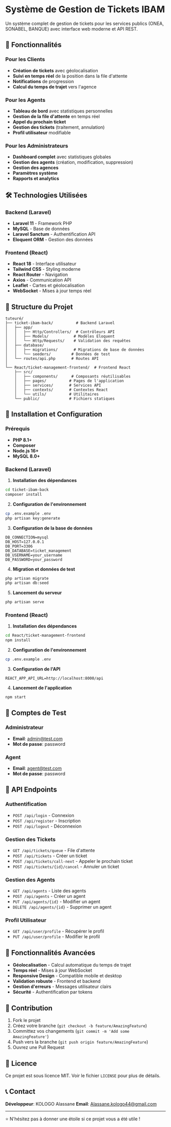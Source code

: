 # Système de Gestion de Tickets IBAM

Un système complet de gestion de tickets pour les services publics (ONEA, SONABEL, BANQUE) avec interface web moderne et API REST.

## 🚀 Fonctionnalités

### Pour les Clients
- **Création de tickets** avec géolocalisation
- **Suivi en temps réel** de la position dans la file d'attente
- **Notifications** de progression
- **Calcul du temps de trajet** vers l'agence

### Pour les Agents
- **Tableau de bord** avec statistiques personnelles
- **Gestion de la file d'attente** en temps réel
- **Appel du prochain ticket**
- **Gestion des tickets** (traitement, annulation)
- **Profil utilisateur** modifiable

### Pour les Administrateurs
- **Dashboard complet** avec statistiques globales
- **Gestion des agents** (création, modification, suppression)
- **Gestion des agences**
- **Paramètres système**
- **Rapports et analytics**

## 🛠️ Technologies Utilisées

### Backend (Laravel)
- **Laravel 11** - Framework PHP
- **MySQL** - Base de données
- **Laravel Sanctum** - Authentification API
- **Eloquent ORM** - Gestion des données

### Frontend (React)
- **React 18** - Interface utilisateur
- **Tailwind CSS** - Styling moderne
- **React Router** - Navigation
- **Axios** - Communication API
- **Leaflet** - Cartes et géolocalisation
- **WebSocket** - Mises à jour temps réel

## 📁 Structure du Projet

```
tuteuré/
├── ticket-ibam-back/          # Backend Laravel
│   ├── app/
│   │   ├── Http/Controllers/  # Contrôleurs API
│   │   ├── Models/           # Modèles Eloquent
│   │   └── Http/Requests/    # Validation des requêtes
│   ├── database/
│   │   ├── migrations/       # Migrations de base de données
│   │   └── seeders/         # Données de test
│   └── routes/api.php       # Routes API
│
└── React/ticket-management-frontend/  # Frontend React
    ├── src/
    │   ├── components/      # Composants réutilisables
    │   ├── pages/          # Pages de l'application
    │   ├── services/       # Services API
    │   ├── contexts/       # Contextes React
    │   └── utils/          # Utilitaires
    └── public/             # Fichiers statiques
```

## 🚀 Installation et Configuration

### Prérequis
- **PHP 8.1+**
- **Composer**
- **Node.js 16+**
- **MySQL 8.0+**

### Backend (Laravel)

1. **Installation des dépendances**
```bash
cd ticket-ibam-back
composer install
```

2. **Configuration de l'environnement**
```bash
cp .env.example .env
php artisan key:generate
```

3. **Configuration de la base de données**
```env
DB_CONNECTION=mysql
DB_HOST=127.0.0.1
DB_PORT=3306
DB_DATABASE=ticket_management
DB_USERNAME=your_username
DB_PASSWORD=your_password
```

4. **Migration et données de test**
```bash
php artisan migrate
php artisan db:seed
```

5. **Lancement du serveur**
```bash
php artisan serve
```

### Frontend (React)

1. **Installation des dépendances**
```bash
cd React/ticket-management-frontend
npm install
```

2. **Configuration de l'environnement**
```bash
cp .env.example .env
```

3. **Configuration de l'API**
```env
REACT_APP_API_URL=http://localhost:8000/api
```

4. **Lancement de l'application**
```bash
npm start
```

## 👥 Comptes de Test

### Administrateur
- **Email**: admin@test.com
- **Mot de passe**: password

### Agent
- **Email**: agent@test.com
- **Mot de passe**: password

## 🔧 API Endpoints

### Authentification
- `POST /api/login` - Connexion
- `POST /api/register` - Inscription
- `POST /api/logout` - Déconnexion

### Gestion des Tickets
- `GET /api/tickets/queue` - File d'attente
- `POST /api/tickets` - Créer un ticket
- `POST /api/tickets/call-next` - Appeler le prochain ticket
- `POST /api/tickets/{id}/cancel` - Annuler un ticket

### Gestion des Agents
- `GET /api/agents` - Liste des agents
- `POST /api/agents` - Créer un agent
- `PUT /api/agents/{id}` - Modifier un agent
- `DELETE /api/agents/{id}` - Supprimer un agent

### Profil Utilisateur
- `GET /api/user/profile` - Récupérer le profil
- `PUT /api/user/profile` - Modifier le profil

## 🌟 Fonctionnalités Avancées

- **Géolocalisation** - Calcul automatique du temps de trajet
- **Temps réel** - Mises à jour WebSocket
- **Responsive Design** - Compatible mobile et desktop
- **Validation robuste** - Frontend et backend
- **Gestion d'erreurs** - Messages utilisateur clairs
- **Sécurité** - Authentification par tokens

## 🤝 Contribution

1. Fork le projet
2. Créez votre branche (`git checkout -b feature/AmazingFeature`)
3. Committez vos changements (`git commit -m 'Add some AmazingFeature'`)
4. Push vers la branche (`git push origin feature/AmazingFeature`)
5. Ouvrez une Pull Request

## 📝 Licence

Ce projet est sous licence MIT. Voir le fichier `LICENSE` pour plus de détails.

## 📞 Contact

**Développeur**: KOLOGO Alassane
**Email**: Alassane.kologo44@gmail.com

---

⭐ N'hésitez pas à donner une étoile si ce projet vous a été utile !
